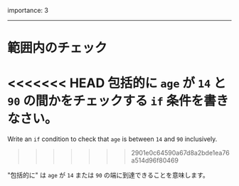 importance: 3

---

# 範囲内のチェック

<<<<<<< HEAD
包括的に `age` が `14` と `90` の間かをチェックする `if` 条件を書きなさい。
=======
Write an `if` condition to check that `age` is between `14` and `90` inclusively.
>>>>>>> 2901e0c64590a67d8a2bde1ea76a514d96f80469

"包括的に" は `age` が `14` または `90` の端に到達できることを意味します。
